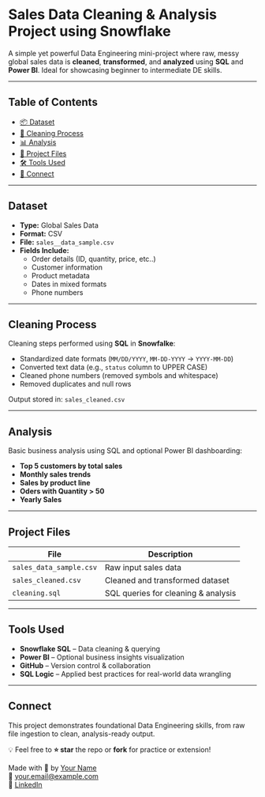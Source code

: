 # Sales Data Cleaning & Analysis Project using Snowflake 

A simple yet powerful Data Engineering mini-project where raw, messy global sales data is **cleaned**, **transformed**, and **analyzed** using **SQL** and **Power BI**. Ideal for showcasing beginner to intermediate DE skills.

---

## Table of Contents

- [📦 Dataset](#-dataset)
- [🧼 Cleaning Process](#-cleaning-process)
- [📊 Analysis](#-analysis)
- [📁 Project Files](#-project-files)
- [🛠️ Tools Used](#-tools-used)
- [🤝 Connect](#-connect)

---

## Dataset

- **Type:** Global Sales Data  
- **Format:** CSV  
- **File:** `sales__data_sample.csv`  
- **Fields Include:**  
  - Order details (ID, quantity, price, etc..)  
  - Customer information  
  - Product metadata  
  - Dates in mixed formats  
  - Phone numbers  

---

## Cleaning Process

Cleaning steps performed using **SQL** in **Snowfalke**:

-  Standardized date formats (`MM/DD/YYYY`, `MM-DD-YYYY` → `YYYY-MM-DD`)
-  Converted text data (e.g., `status` column to UPPER CASE)
-  Cleaned phone numbers (removed symbols and whitespace)
-  Removed duplicates and null rows

 Output stored in: `sales_cleaned.csv`

---

## Analysis

Basic business analysis using SQL and optional Power BI dashboarding:

-  **Top 5 customers by total sales**
-  **Monthly sales trends**
-  **Sales by product line**
-  **Oders with Quantity > 50**
-  **Yearly Sales**


---

## Project Files

| File | Description |
|------|-------------|
| `sales_data_sample.csv`        | Raw input sales data |
| `sales_cleaned.csv`     | Cleaned and transformed dataset |
| `cleaning.sql`          | SQL queries for cleaning & analysis |

---

##  Tools Used

-  **Snowflake SQL** – Data cleaning & querying  
-  **Power BI** – Optional business insights visualization  
-  **GitHub** – Version control & collaboration  
-  **SQL Logic** – Applied best practices for real-world data wrangling  

---

## Connect

This project demonstrates foundational Data Engineering skills, from raw file ingestion to clean, analysis-ready output.

💡 Feel free to **⭐️ star** the repo or **fork** for practice or extension!

Made with 💙 by [Your Name](https://github.com/yourusername)  
📧 your.email@example.com  
🔗 [LinkedIn](https://linkedin.com/in/yourprofile)
